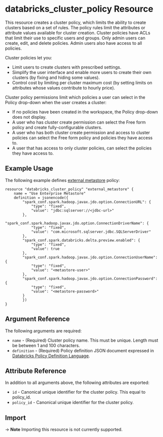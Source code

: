# databricks_cluster_policy Resource

This resource creates a cluster policy, which limits the ability to create clusters based on a set of rules. The policy rules limit the attributes or attribute values available for cluster creation. Cluster policies have ACLs that limit their use to specific users and groups. Only admin users can create, edit, and delete policies. Admin users also have access to all policies.

Cluster policies let you:

* Limit users to create clusters with prescribed settings.
* Simplify the user interface and enable more users to create their own clusters (by fixing and hiding some values).
* Control cost by limiting per cluster maximum cost (by setting limits on attributes whose values contribute to hourly price).

Cluster policy permissions limit which policies a user can select in the Policy drop-down when the user creates a cluster:

* If no policies have been created in the workspace, the Policy drop-down does not display.
* A user who has cluster create permission can select the Free form policy and create fully-configurable clusters.
* A user who has both cluster create permission and access to cluster policies can select the Free form policy and policies they have access to.
* A user that has access to only cluster policies, can select the policies they have access to.

## Example Usage

The following example defines [external metastore](https://docs.databricks.com/administration-guide/clusters/policies.html#external-metastore-policy) policy:

```hcl
resource "databricks_cluster_policy" "external_metastore" {
    name = "Use Enterprise Metastore"
    definition = jsonencode({
        "spark_conf.spark.hadoop.javax.jdo.option.ConnectionURL": {
            "type": "fixed",
            "value": "jdbc:sqlserver://<jdbc-url>"
        },
        "spark_conf.spark.hadoop.javax.jdo.option.ConnectionDriverName": {
            "type": "fixed",
            "value": "com.microsoft.sqlserver.jdbc.SQLServerDriver"
        },
        "spark_conf.spark.databricks.delta.preview.enabled": {
            "type": "fixed",
            "value": true
        },
        "spark_conf.spark.hadoop.javax.jdo.option.ConnectionUserName": {
            "type": "fixed",
            "value": "<metastore-user>"
        },
        "spark_conf.spark.hadoop.javax.jdo.option.ConnectionPassword": {
            "type": "fixed",
            "value": "<metastore-password>"
        }
        })
}
```

## Argument Reference

The following arguments are required:

* `name` - (Required) Cluster policy name. This must be unique. Length must be between 1 and 100 characters.
* `definition` - (Required) Policy definition JSON document expressed in [Databricks Policy Definition Language](https://docs.databricks.com/administration-guide/clusters/policies.html#cluster-policy-definition).

## Attribute Reference

In addition to all arguments above, the following attributes are exported:

* `id` - Canonical unique identifier for the cluster policy. This equal to policy_id.
* `policy_id` - Canonical unique identifier for the cluster policy.

## Import

-> **Note** Importing this resource is not currently supported.
